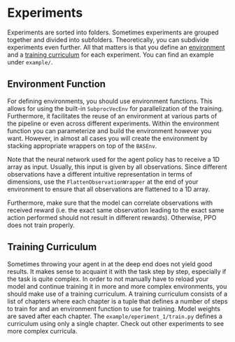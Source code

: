 # Experiments
Experiments are sorted into folders. Sometimes experiments are grouped together and divided into subfolders. Theoretically, you can subdivide experiments even further. All that matters is that you define an [environment](#environment-function) and a [training curriculum](#training-curriculum) for each experiment. You can find an example under `example/`.

## Environment Function
For defining environments, you should use environment functions. This allows for using the built-in `SubprocVecEnv` for parallelization of the training. Furthermore, it facilitates the reuse of an environment at various parts of the pipeline or even across different experiments. Within the environment function you can parameterize and build the environment however you want. However, in almost all cases you will create the environment by stacking appropriate wrappers on top of the `BASEnv`.

Note that the neural network used for the agent policy has to receive a 1D array as input. Usually, this input is given by all observations. Since different observations have a different intuitive representation in terms of dimensions, use the `FlattenObservationWrapper` at the end of your environment to ensure that all observations are flattened to a 1D array.

Furthermore, make sure that the model can correlate observations with received reward (i.e. the exact same observation leading to the exact same action performed should not result in different rewards). Otherwise, PPO does not train properly.

## Training Curriculum
Sometimes throwing your agent in at the deep end does not yield good results. It makes sense to acquaint it with the task step by step, especially if the task is quite complex. In order to not manually have to reload your model and continue training it in more and more complex environments, you should make use of a training curriculum. A training curriculum consists of a list of chapters where each chapter is a tuple that defines a number of steps to train for and an environment function to use for training. Model weights are saved after each chapter. The `example/eperiment_1/train.py` defines a curriculum using only a single chapter. Check out other experiments to see more complex curricula.   
